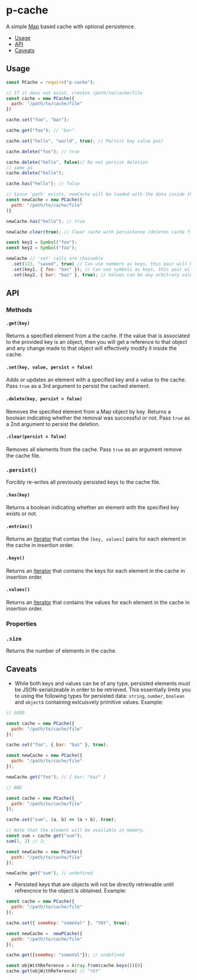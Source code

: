 # p-cache
A simple [Map](https://developer.mozilla.org/en-US/docs/Web/JavaScript/Reference/Global_Objects/Map) based cache with optional persistence.

- [Usage](#Usage)
- [API](#API)
- [Caveats](#Caveats)

## Usage

```js
const PCache = require("p-cache");

// If it does not exist, creates /path/to/cache/file
const cache = new PCache({
  path: "/path/to/cache/file"
})

cache.set("foo", "bar");

cache.get("foo"); // "bar"

cache.set("hello", "world", true); // Persist key value pair

cache.delete("foo"); // true

cache.delete("hello", false)// Do not persist deletion
// same as
cache.delete("hello");

cache.has("hello"); // false

// Since 'path' exists, newCache will be loaded with the data inside the cache file.
const newCache = new PCache({
  path: "/path/to/cache/file"
)}

newCache.has("hello"); // true

newCache.clear(true); // Clear cache with persistence (deletes cache file);

const key1 = Symbol("foo");
const key2 = Symbol("foo");

newCache // 'set' calls are chainable
  .set(123, "saved", true) // Can use numbers as keys, this pair will be persisted.
  .set(key1, { foo: "bar" }); // Can use symbols as keys, this pair will *not* be persisted.
  .set(key2, { bar: "baz" }, true); // Values can be any arbitrary value. This pair will be persisted.

```

## API

### Methods

#### `.get(key)`
Returns a specified element from a the cache. If the value that is associated to the provided key is an object, then you will get a reference to that object and any change made to that object will effectively modify it inside the cache.

#### `.set(key, value, persist = false)`
Adds or updates an element with a specified key and a value to the cache. Pass `true` as a 3rd argument to persist the cached element.

#### `.delete(key, persist = false)`
Removes the specified element from a Map object by key. Returns a boolean indicating whether the removal was successful or not. Pass `true` as a 2nd argument to persist the deletion.

#### `.clear(persist = false)`
Removes all elements from the cache. Pass `true` as an argument remove the cache file.

### `.persist()`
Forcibly re-writes all previously persisted keys to the cache file.

#### `.has(key)`
Returns a boolean indicating whether an element with the specified key exists or not.

#### `.entries()`
Returns an [Iterator](https://developer.mozilla.org/en-US/docs/Web/JavaScript/Guide/Iterators_and_Generators) that contas the `[key, values]` pairs for each element in the cache in insertion order.

#### `.keys()`
Returns an [Iterator](https://developer.mozilla.org/en-US/docs/Web/JavaScript/Guide/Iterators_and_Generators) that contains the keys for each element in the cache in insertion order.

#### `.values()`
Returns an [Iterator](https://developer.mozilla.org/en-US/docs/Web/JavaScript/Guide/Iterators_and_Generators) that contains the values for each element in the cache in insertion order.
 
### Properties
 
### `.size`
Returns the number of elements in the cache.

## Caveats

- While both keys and values can be of any type, persisted elements must be JSON-serializeable in order to be retrieved. This essentially limits you to using the following types for persisted data: `string`, `number`, `boolean` and `object`s containing exlcuisvely primitive values.
Example:
```js
// GOOD

const cache = new PCache({
  path: "/path/to/cache/file"
});

cache.set("foo", { bar: "baz" }, true);

const newCache = new PCache({
  path: "/path/to/cache/file"
});

newCache.get("foo"); // { bar: "baz" }

// BAD

const cache = new PCache({
  path: "/path/to/cache/file"
});

cache.set("sum", (a, b) => (a + b), true); 

// Note that the element will be available in memory.
const sum = cache.get("sum");
sum(1, 2) // 3;

const newCache = new PCache({
  path: "/path/to/cache/file"
});

newCache.get("sum"); // undefined
```
- Persisted keys that are objects will not be directly retrievable until refrencnce to the object is obtained.
Example:

```js
const cache = new PCache({
  path: "/path/to/cache/file"
});

cache.set({ someKey: "someVal" }, "YAY", true);

const newCache =  newPCache({
  path: "/path/to/cache/file"
});

cache.get({someKey: "someVal"}); // undefined

const objWithReference = Array.from(cache.keys())[0]
cache.get(objWithReference) // "YAY"

```
